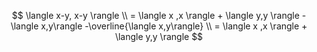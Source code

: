 $$
\langle x-y, x-y \rangle \\ = \langle x ,x \rangle + \langle y,y \rangle - \langle x,y\rangle -\overline{\langle x,y\rangle} \\ = \langle x ,x \rangle + \langle y,y \rangle
$$